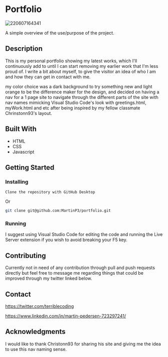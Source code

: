 # Portfolio

![220607164341](https://user-images.githubusercontent.com/70173574/172409518-3ab0f442-f3fd-4d4a-b904-146154dedd4b.png)


A simple overview of the use/purpose of the project.

## Description

This is my personal portfolio showing my latest works, which I'll continuously add to until I can start removing my earlier work that I'm less proud of.
I write a bit about myself, to give the visitor an idea of who I am and how they can get in contact with me.

my color choice was a dark background to try something new and light orange to be the difference maker for the design, and decided on having a nav for a 1 page site to navigate through the different parts of the site with nav names mimicking Visual Studio Code's look with greetings.html, myWork.html and etc after being inspired by my fellow classmate Chrinstonn93's layout.

## Built With

- HTML
- CSS
- Javascript

## Getting Started

### Installing

```
Clone the repository with GitHub Desktop
```

Or

```bash
git clone git@github.com:MartinP3/portfolio.git
```

### Running

I suggest using Visual Studio Code for editing the code and running the Live Server extension if you wish to avoid breaking your F5 key.

## Contributing

Currently not in need of any contribution through pull and push requests directly but feel free to message me regarding things that could be improved through my twitter linked below.

## Contact

https://twitter.com/terriblecoding

https://www.linkedin.com/in/martin-pedersen-723297241/

## Acknowledgments

I would like to thank Christonn93 for sharing his site and giving me the idea to use this nav naming sense.
